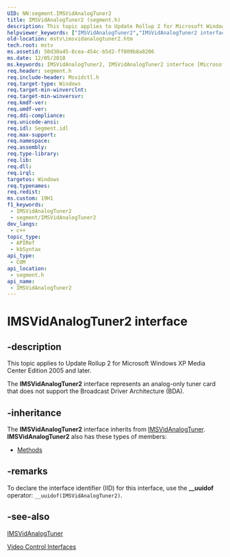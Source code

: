 ```yaml
---
UID: NN:segment.IMSVidAnalogTuner2
title: IMSVidAnalogTuner2 (segment.h)
description: This topic applies to Update Rollup 2 for Microsoft Windows XP Media Center Edition 2005 and later. The IMSVidAnalogTuner2 interface represents an analog-only tuner card that does not support the Broadcast Driver Architecture (BDA).
helpviewer_keywords: ["IMSVidAnalogTuner2","IMSVidAnalogTuner2 interface [Microsoft TV Technologies]","IMSVidAnalogTuner2 interface [Microsoft TV Technologies]","described","IMSVidAnalogTuner2Interface","mstv.imsvidanalogtuner2","segment/IMSVidAnalogTuner2"]
old-location: mstv\imsvidanalogtuner2.htm
tech.root: mstv
ms.assetid: 50d30a45-8cea-454c-b5d2-ff809b8a8206
ms.date: 12/05/2018
ms.keywords: IMSVidAnalogTuner2, IMSVidAnalogTuner2 interface [Microsoft TV Technologies], IMSVidAnalogTuner2 interface [Microsoft TV Technologies],described, IMSVidAnalogTuner2Interface, mstv.imsvidanalogtuner2, segment/IMSVidAnalogTuner2
req.header: segment.h
req.include-header: Msvidctl.h
req.target-type: Windows
req.target-min-winverclnt: 
req.target-min-winversvr: 
req.kmdf-ver: 
req.umdf-ver: 
req.ddi-compliance: 
req.unicode-ansi: 
req.idl: Segment.idl
req.max-support: 
req.namespace: 
req.assembly: 
req.type-library: 
req.lib: 
req.dll: 
req.irql: 
targetos: Windows
req.typenames: 
req.redist: 
ms.custom: 19H1
f1_keywords:
 - IMSVidAnalogTuner2
 - segment/IMSVidAnalogTuner2
dev_langs:
 - c++
topic_type:
 - APIRef
 - kbSyntax
api_type:
 - COM
api_location:
 - segment.h
api_name:
 - IMSVidAnalogTuner2
---
```


# IMSVidAnalogTuner2 interface


## -description

This topic applies to Update Rollup 2 for Microsoft Windows XP Media Center Edition 2005 and later.
        

The <b>IMSVidAnalogTuner2</b> interface represents an analog-only tuner card that does not support the Broadcast Driver Architecture (BDA).

## -inheritance

The <b>IMSVidAnalogTuner2</b> interface inherits from <a href="/windows/desktop/api/segment/nn-segment-imsvidanalogtuner">IMSVidAnalogTuner</a>. <b>IMSVidAnalogTuner2</b> also has these types of members:
<ul>
<li><a href="https://docs.microsoft.com/">Methods</a></li>
</ul>

## -remarks

To declare the interface identifier (IID) for this interface, use the <b>__uuidof</b> operator: <code>__uuidof(IMSVidAnalogTuner2)</code>.

## -see-also

<a href="/windows/desktop/api/segment/nn-segment-imsvidanalogtuner">IMSVidAnalogTuner</a>



<a href="/previous-versions/windows/desktop/mstv/video-control-interfaces">Video Control Interfaces</a>
